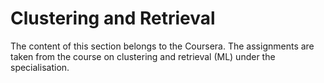 # Clustering and Retrieval
The content of this section belongs to the Coursera. The assignments are taken from the course on clustering and retrieval (ML) under the specialisation.
